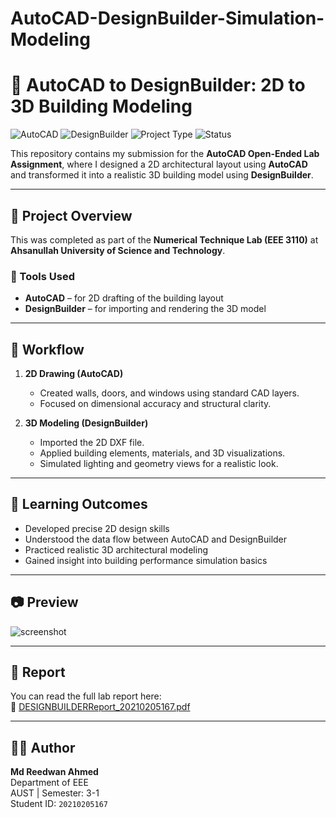 # AutoCAD-DesignBuilder-Simulation-Modeling
# 🧱 AutoCAD to DesignBuilder: 2D to 3D Building Modeling

![AutoCAD](https://img.shields.io/badge/tool-AutoCAD-red?logo=autodesk)
![DesignBuilder](https://img.shields.io/badge/tool-DesignBuilder-blue)
![Project Type](https://img.shields.io/badge/type-Academic%20Lab%20Assignment-green)
![Status](https://img.shields.io/badge/status-Completed-success)

This repository contains my submission for the **AutoCAD Open-Ended Lab Assignment**, where I designed a 2D architectural layout using **AutoCAD** and transformed it into a realistic 3D building model using **DesignBuilder**.

---

## 📌 Project Overview

This was completed as part of the **Numerical Technique Lab (EEE 3110)** at **Ahsanullah University of Science and Technology**.

### 🔨 Tools Used
- **AutoCAD** – for 2D drafting of the building layout
- **DesignBuilder** – for importing and rendering the 3D model

---

## 📐 Workflow

1. **2D Drawing (AutoCAD)**  
   - Created walls, doors, and windows using standard CAD layers.
   - Focused on dimensional accuracy and structural clarity.

2. **3D Modeling (DesignBuilder)**  
   - Imported the 2D DXF file.
   - Applied building elements, materials, and 3D visualizations.
   - Simulated lighting and geometry views for a realistic look.

---

## 🧠 Learning Outcomes

- Developed precise 2D design skills
- Understood the data flow between AutoCAD and DesignBuilder
- Practiced realistic 3D architectural modeling
- Gained insight into building performance simulation basics

---

## 📷 Preview

![screenshot](https://github.com/user-attachments/assets/dde63d56-fa09-4238-b7fe-e4d1007b31bf)

---

## 📄 Report

You can read the full lab report here:  
📘 [DESIGNBUILDERReport_20210205167.pdf](./DESIGNBUILDERReport_20210205167.pdf)

---

## 🧑‍🎓 Author

**Md Reedwan Ahmed**  
Department of EEE  
AUST | Semester: 3-1  
Student ID: `20210205167`
